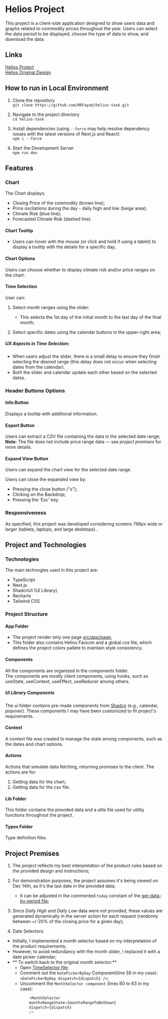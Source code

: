 # Helios Project

This project is a client-side application designed to show users data and graphs related to commodity prices throughout the year. Users can select the data period to be displayed, choose the type of data to show, and download the data.

## Links

[Helios Project](https://helios-project-rf.vercel.app/)  
[Helios Original Design](https://www.figma.com/design/9b0hT6q2ViTmxnS6E4ABNG/Technical-Test---Front-end?node-id=0-1&p=f&t=x0vuL7SGDSQusUdT-0)

## How to run in Local Environment

1. Clone the repository  
   `git clone https://github.com/RRFayad/helios-task.git`

2. Navigate to the project directory  
   `cd helios-task`

3. Install dependencies (using `--force` may help resolve dependency issues with the latest versions of Next.js and React):  
   `npm i --force`

4. Start the Development Server  
   `npm run dev`

## Features

### Chart

The Chart displays:

- Closing Price of the commodity (brown line);
- Price oscilations during the day - daily high and low (beige area);
- Climate Risk (blue line);
- Forecasted Climate Risk (dashed line).

#### Chart Tooltip

- Users can hover with the mouse (or click and hold if using a tablet) to display a tooltip with the details for a specific day;

#### Chart Options

Users can choose whether to display climate risk and/or price ranges on the chart.

#### Time Selection

User can:

1. Select month ranges using the slider:

   - This selects the 1st day of the initial month to the last day of the final month;

2. Select specific dates using the calendar buttons in the upper-right area;

##### UX Aspects in Time Selection:

- When users adjust the slider, there is a small delay to ensure they finish selecting the desired range (this delay does not occur when selecting dates from the calendar).
- Both the slider and calendar update each other based on the selected dates.

### Header Buttons Options

#### Info Button

Displays a tooltip with additional information.

#### Export Button

Users can extract a CSV file containing the data in the selected date range;  
**Note:** The file does not include price range data — see _project premises_ for more details.

#### Expand View Button

Users can expand the chart view for the selected date range.

Users can close the expanded view by:

- Pressing the close button ("x");
- Clicking on the Backdrop;
- Pressing the 'Esc' key.

### Responsiveness

As specified, this project was developed considering screens 768px wide or larger (tablets, laptops, and large desktops)..

## Project and Technologies

### Technologies

The main technogies used in this project are:

- TypeScript
- Next.js
- ShadcnUI (UI Library)
- Recharts
- Tailwind CSS

### Project Structure

#### App Folder

- The project render only one page [src/app/page](src/app/page.tsx);
- This folder also contains Helios Favicon and a global.css file, which defines the project colors pallete to maintain style consistency.

#### Components

All the components are organized in the components folder.  
The components are mostly client components, using hooks, such as useState, useContext, useEffect, useReducer among others.

##### UI Library Components

The _ui_ folder contains pre-made components from [Shadcn](https://ui.shadcn.com/docs) (e.g., calendar, popover). These components I may have been customized to fit project's requirements.

#### Context

A context file was created to manage the state among components, such as the dates and chart options.

#### Actions

Actions that simulate data fetching, returning promises to the client. The actions are for:

1.  Getting data for the chart;
2.  Getting data for the csv file.

#### Lib Folder

This folder contains the provided data and a utils file used for utility functions throughout the project.

#### Types Folder

Type definition files.

## Project Premises

1. The project reflects my best interpretation of the product rules based on the provided design and instructions;

2. For demonstration purposes, the project assumes it's being viewed on Dec 14th, as it's the last date in the provided data;

   - It can be adjusted in the commented `today` constant of the [get-data-by-period file](/src/actions/get-data-by-period.ts);

3. Since _Daily High_ and _Daily Low_ data were not provided, these values are generated dynamically in the server action for each request (randomly between +/-20% of the closing price for a given day);

4. Date Selectors:

- Initially, I implemented a month selector based on my interpretation of the product requirements;
- However, to avoid redundancy with the month slider, I replaced it with a date picker calendar;
- ** To switch back to the original month selector:**
  - Open [TimeSelector file](/src/components/TimeSelector/TimeSelector.tsx);
  - Comment out the `DatePickerByDay` Component(line 59 in my case): `<DatePickerByDay dispatch={dispatch} />`;
  - Uncomment the `MonthSelector component` (lines 60 to 63 in my case):
    ```typescript
        <MonthSelector
        monthsRangeState={monthsRangeToBeShown}
        dispatch={dispatch}
        />
    ```
